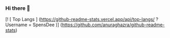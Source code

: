 ### Hi there 👋
[! [ Top Langs ] (https://github-readme-stats.vercel.app/api/top-langs/ ? Username = SpensDee )] (https://github.com/anuraghazra/github-readme-stats)
